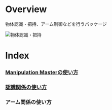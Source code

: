 # Overview  
物体認識・把持、アーム制御などを行うパッケージ  
  

![物体認識・把持](https://user-images.githubusercontent.com/33217285/76415666-ee49f280-63dc-11ea-93c2-8c845aeedfe9.png)
  
# Index  
### [Manipulation Masterの使い方](https://github.com/HappyTatsuhito/mimi_manipulation_pkg/blob/master/manipulation_master_readme.md)  
### [認識関係の使い方](https://github.com/HappyTatsuhito/mimi_manipulation_pkg/blob/master/recognizer_readme.md)  
### アーム関係の使い方  
